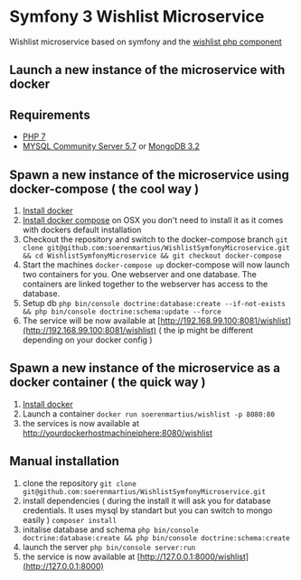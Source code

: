 Symfony 3 Wishlist Microservice 
===============================

Wishlist microservice based on symfony and the [wishlist php component](https://github.com/soerenmartius/Wishlist)

Launch a new instance of the microservice with docker 
-----------------------------------------------------

Requirements
------------

- [PHP 7](http://php-osx.liip.ch/)
- [MYSQL Community Server 5.7](https://dev.mysql.com/downloads/mysql/5.6.html) or [MongoDB 3.2](https://www.mongodb.org/)


Spawn a new instance of the microservice using docker-compose ( the cool way )
------------------------------------------------------------------------------
1. [Install docker](https://docs.docker.com/engine/installation/)
2. [Install docker compose](https://docs.docker.com/compose/install/) on OSX you don't need to install it as it comes with dockers default installation
3. Checkout the repository and switch to the docker-compose branch ```
                                                                   git clone git@github.com:soerenmartius/WishlistSymfonyMicroservice.git && cd WishlistSymfonyMicroservice && git checkout docker-compose
                                                                   ```
4. Start the machines ```
                      docker-compose up
                      ```
   docker-compose will now launch two containers for you. One webserver and one database. The containers are linked together to the webserver has access to the database.
5. Setup db ```
            php bin/console doctrine:database:create --if-not-exists && php bin/console doctrine:schema:update --force 
            ```
6. The service will be now available at [http://192.168.99.100:8081/wishlist](http://192.168.99.100:8081/wishlist) ( the ip might be different depending on your docker config )



Spawn a new instance of the microservice as a docker container ( the quick way )
-------------------------------------------------------------------------------

1. [Install docker](https://docs.docker.com/engine/installation/)
2. Launch a container ```
                        docker run soerenmartius/wishlist -p 8080:80
                      ```
3. the services is now available at [http://yourdockerhostmachineiphere:8080/wishlist](http://yourdockerhostmachineiphere:8080/wishlist)

Manual installation
-------------------

1. clone the repository ```
                        git clone git@github.com:soerenmartius/WishlistSymfonyMicroservice.git
                        ```
2. install dependencies ( during the install it will ask you for database credentials. It uses mysql by standart but you can switch to mongo easily )
                        ```
                        composer install
                        ```
3. initalise database and schema
                        ```
                        php bin/console doctrine:database:create && php bin/console doctrine:schema:create
                        ```
4. launch the server
                        ```
                        php bin/console server:run
                        ```
5. the service is now available at [http://127.0.0.1:8000/wishlist](http://127.0.0.1:8000)
